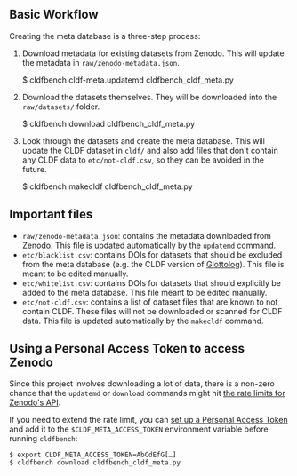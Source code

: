 ## Basic Workflow

Creating the meta database is a three-step process:

 1. Download metadata for existing datasets from Zenodo.  This will update the
   metadata in `raw/zenodo-metadata.json`.

    $ cldfbench cldf-meta.updatemd cldfbench_cldf_meta.py

 2. Download the datasets themselves.  They will be downloaded into the
   `raw/datasets/` folder.

    $ cldfbench download cldfbench_cldf_meta.py

 3. Look through the datasets and create the meta database.  This will update
   the CLDF dataset in `cldf/` and also add files that don't contain any CLDF
   data to `etc/not-cldf.csv`, so they can be avoided in the future.

    $ cldfbench makecldf cldfbench_cldf_meta.py

## Important files

 * `raw/zenodo-metadata.json`: contains the metadata downloaded from Zenodo.
   This file is updated automatically by the `updatemd` command.
 * `etc/blacklist.csv`: contains DOIs for datasets that should be excluded from
   the meta database (e.g. the CLDF version of [Glottolog][glottolog]).  This
   file is meant to be edited manually.
 * `etc/whitelist.csv`: contains DOIs for datasets that should explicitly be
   added to the meta database.  This file meant to be edited manually.
 * `etc/not-cldf.csv`: contains a list of dataset files that are known to not
   contain CLDF.  These files will not be downloaded or scanned for CLDF data.
   This file is updated automatically by the `makecldf` command.

[glottolog]: https://glottolog.org/

## Using a Personal Access Token to access Zenodo

Since this project involves downloading a lot of data, there is a non-zero
chance that the `updatemd` or `download` commands might hit [the rate limits for
Zenodo's API][zenodo-lim].

If you need to extend the rate limit, you can [set up a Personal Access
Token][zenodo-pat] and add it to the `$CLDF_META_ACCESS_TOKEN` environment
variable before running `cldfbench`:

    $ export CLDF_META_ACCESS_TOKEN=AbCdEfG[…]
    $ cldfbench download cldfbench_cldf_meta.py

[zenodo-lim]: https://developers.zenodo.org/#rate-limiting
[zenodo-pat]: https://developers.zenodo.org/#authentication
